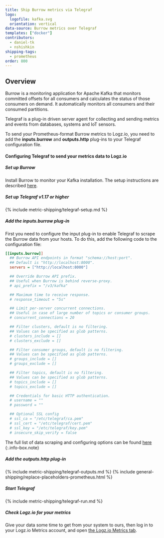 ```yaml
---
title: Ship Burrow metrics via Telegraf
logo:
  logofile: kafka.svg
  orientation: vertical
data-source: Burrow metrics over Telegraf
templates: ["docker"]
contributors:
  - daniel-tk
  - nshishkin
shipping-tags:  
  - prometheus
order: 800
---
```


## Overview

Burrow is a monitoring application for Apache Kafka that monitors committed offsets for all consumers and calculates the status of those consumers on demand. It automatically monitors all consumers and their consumed partitions.

Telegraf is a plug-in driven server agent for collecting and sending metrics and events from databases, systems and IoT sensors.

To send your Prometheus-format Burrow metrics to Logz.io, you need to add the **inputs.burrow** and **outputs.http** plug-ins to your Telegraf configuration file.

#### Configuring Telegraf to send your metrics data to Logz.io

<div class="tasklist">

##### Set up Burrow

Install Burrow to monitor your Kafka installation. The setup instructions are described [here](https://github.com/linkedin/Burrow).

##### Set up Telegraf v1.17 or higher

{% include metric-shipping/telegraf-setup.md %}

##### Add the inputs.burrow plug-in

First you need to configure the input plug-in to enable Telegraf to scrape the Burrow data from your hosts. To do this, add the following code to the configuration file:

``` ini
[[inputs.burrow]]
  ## Burrow API endpoints in format "schema://host:port".
  ## Default is "http://localhost:8000".
  servers = ["http://localhost:8000"]

  ## Override Burrow API prefix.
  ## Useful when Burrow is behind reverse-proxy.
  # api_prefix = "/v3/kafka"

  ## Maximum time to receive response.
  # response_timeout = "5s"

  ## Limit per-server concurrent connections.
  ## Useful in case of large number of topics or consumer groups.
  # concurrent_connections = 20

  ## Filter clusters, default is no filtering.
  ## Values can be specified as glob patterns.
  # clusters_include = []
  # clusters_exclude = []

  ## Filter consumer groups, default is no filtering.
  ## Values can be specified as glob patterns.
  # groups_include = []
  # groups_exclude = []

  ## Filter topics, default is no filtering.
  ## Values can be specified as glob patterns.
  # topics_include = []
  # topics_exclude = []

  ## Credentials for basic HTTP authentication.
  # username = ""
  # password = ""

  ## Optional SSL config
  # ssl_ca = "/etc/telegraf/ca.pem"
  # ssl_cert = "/etc/telegraf/cert.pem"
  # ssl_key = "/etc/telegraf/key.pem"
  # insecure_skip_verify = false
```

<!-- info-box-start:info -->
The full list of data scraping and configuring options can be found [here](https://github.com/influxdata/telegraf/blob/release-1.18/plugins/inputs/burrow/README.md)
{:.info-box.note}
<!-- info-box-end -->

##### Add the outputs.http plug-in
  
{% include metric-shipping/telegraf-outputs.md %}
{% include general-shipping/replace-placeholders-prometheus.html %}

##### Start Telegraf

{% include metric-shipping/telegraf-run.md %}  
  
##### Check Logz.io for your metrics

Give your data some time to get from your system to ours, then log in to your Logz.io Metrics account, and open [the Logz.io Metrics tab](https://app.logz.io/#/dashboard/metrics/).


</div>
